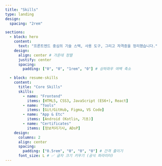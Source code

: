 ```yaml
---
title: "Skills"
type: landing
design:
  spacing: "2rem"

sections:
  - block: hero
    content:
      text: "프론트엔드 중심의 기술 스택, 사용 도구, 그리고 자격증을 정리했습니다."
    design:
      align: center # 가운데 정렬
      justify: center
      spacing:
        padding: ["0", "0", "1rem", "0"] # 상하좌우 여백 축소

  - block: resume-skills
    content:
      title: "Core Skills"
      skills:
        - name: "Frontend"
          items: [HTML5, CSS3, JavaScript (ES6+), React]
        - name: "Tools"
          items: [Git/GitHub, Figma, VS Code]
        - name: "App & Etc"
          items: [Android (Kotlin, 기초)]
        - name: "Certificates"
          items: [정보처리기사, ADsP]
    design:
      columns: 2
      align: center
      spacing:
        padding: ["0.5rem", "0", "0", "0"] # 간격 줄이기
      font_size: L # ✅ 글자 크기 키우기 (공식 파라미터)
---
```

